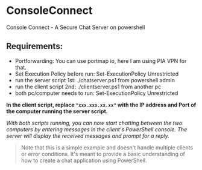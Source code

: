 # ConsoleConnect
Console Connect - A Secure Chat Server on powershell

## Requirements:
- Portforwarding: You can use portmap io, here I am using PIA VPN for that.
- Set Execution Policy before run: Set-ExecutionPolicy Unrestricted
- run the server script 1st: ./chatserver.ps1 from powershell admin
- run the client script 2nd: ./clientserver.ps1 from another pc
- both pc/computer needs to run: Set-ExecutionPolicy Unrestricted


**In the client script, replace `"xxx.xxx.xx.xx"` with the IP address and Port of the computer running the server script.**

*With both scripts running, you can now start chatting between the two computers by entering messages in the client's PowerShell console. The server will display the received messages and prompt for a reply.*

> Note that this is a simple example and doesn't handle multiple clients
> or error conditions. It's meant to provide a basic understanding of
> how to create a chat application using PowerShell.

 
